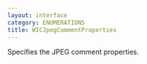 ```yaml
---
layout: interface
category: ENUMERATIONS
title: WICJpegCommentProperties
---
```


Specifies the JPEG comment properties.
